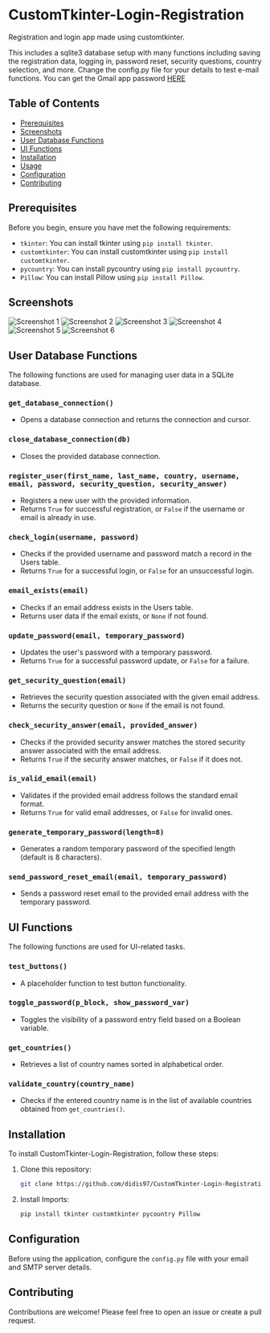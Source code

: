 # CustomTkinter-Login-Registration

Registration and login app made using customtkinter.

This includes a sqlite3 database setup with many functions including saving the registration data, logging in, password reset, security questions, country selection, and more. Change the config.py file for your details to test e-mail functions. You can get the Gmail app password [HERE](https://myaccount.google.com/apppasswords)

## Table of Contents

- [Prerequisites](#prerequisites)
- [Screenshots](#screenshots)
- [User Database Functions](#user-database-functions)
- [UI Functions](#ui-functions)
- [Installation](#installation)
- [Usage](#usage)
- [Configuration](#configuration)
- [Contributing](#contributing)

## Prerequisites

Before you begin, ensure you have met the following requirements:

- `tkinter`: You can install tkinter using `pip install tkinter`.
- `customtkinter`: You can install customtkinter using `pip install customtkinter`.
- `pycountry`: You can install pycountry using `pip install pycountry`.
- `Pillow`: You can install Pillow using `pip install Pillow`.

## Screenshots

![Screenshot 1](https://github.com/didis97/CustomTkinter-Login-Registration/assets/116670695/c9df6bdd-d391-43d6-afa1-f203a4694a53)
![Screenshot 2](https://github.com/didis97/CustomTkinter-Login-Registration/assets/116670695/455a038b-72ed-42f4-9119-9205b00bdf97)
![Screenshot 3](https://github.com/didis97/CustomTkinter-Login-Registration/assets/116670695/b1037e9f-0591-4ef3-b7b4-79fd9f05496a)
![Screenshot 4](https://github.com/didis97/CustomTkinter-Login-Registration/assets/116670695/cba1b69a-774a-4629-b380-807f71122eda)
![Screenshot 5](https://github.com/didis97/CustomTkinter-Login-Registration/assets/116670695/612f6670-2c69-449a-b939-60bcaeb4e49b)
![Screenshot 6](https://github.com/didis97/CustomTkinter-Login-Registration/assets/116670695/0f2bf83d-fa3a-4532-acba-5a51d06e3b3e)

## User Database Functions

The following functions are used for managing user data in a SQLite database.

### `get_database_connection()`
- Opens a database connection and returns the connection and cursor.

### `close_database_connection(db)`
- Closes the provided database connection.

### `register_user(first_name, last_name, country, username, email, password, security_question, security_answer)`
- Registers a new user with the provided information.
- Returns `True` for successful registration, or `False` if the username or email is already in use.

### `check_login(username, password)`
- Checks if the provided username and password match a record in the Users table.
- Returns `True` for a successful login, or `False` for an unsuccessful login.

### `email_exists(email)`
- Checks if an email address exists in the Users table.
- Returns user data if the email exists, or `None` if not found.

### `update_password(email, temporary_password)`
- Updates the user's password with a temporary password.
- Returns `True` for a successful password update, or `False` for a failure.

### `get_security_question(email)`
- Retrieves the security question associated with the given email address.
- Returns the security question or `None` if the email is not found.

### `check_security_answer(email, provided_answer)`
- Checks if the provided security answer matches the stored security answer associated with the email address.
- Returns `True` if the security answer matches, or `False` if it does not.

### `is_valid_email(email)`
- Validates if the provided email address follows the standard email format.
- Returns `True` for valid email addresses, or `False` for invalid ones.

### `generate_temporary_password(length=8)`
- Generates a random temporary password of the specified length (default is 8 characters).

### `send_password_reset_email(email, temporary_password)`
- Sends a password reset email to the provided email address with the temporary password.

## UI Functions

The following functions are used for UI-related tasks.

### `test_buttons()`
- A placeholder function to test button functionality.

### `toggle_password(p_block, show_password_var)`
- Toggles the visibility of a password entry field based on a Boolean variable.

### `get_countries()`
- Retrieves a list of country names sorted in alphabetical order.

### `validate_country(country_name)`
- Checks if the entered country name is in the list of available countries obtained from `get_countries()`.

## Installation

To install CustomTkinter-Login-Registration, follow these steps:

1. Clone this repository:

   ```bash
   git clone https://github.com/didis97/CustomTkinter-Login-Registration.git

2. Install Imports:

   ```bash
   pip install tkinter customtkinter pycountry Pillow

## Configuration

Before using the application, configure the `config.py` file with your email and SMTP server details.

## Contributing

Contributions are welcome! Please feel free to open an issue or create a pull request.
